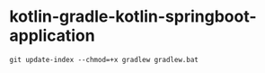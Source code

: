 # kotlin-gradle-kotlin-springboot-application
```
git update-index --chmod=+x gradlew gradlew.bat
```